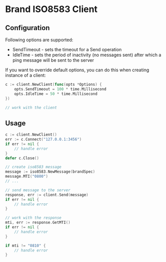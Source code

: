 # Brand ISO8583 Client

## Configuration

Following options are supported:

* SendTimeout - sets the timeout for a Send operation
* IdleTime - sets the period of inactivity (no messages sent) after which a ping message will be sent to the server

If you want to override default options, you can do this when creating instance of a client:

```go
c := client.NewClient(func(opts *Options) {
	opts.SendTimeout = 100 * time.Millisecond
	opts.IdleTime = 50 * time.Millisecond
})

// work with the client
```

## Usage

```go
c := client.NewClient()
err := c.Connect("127.0.0.1:3456")
if err != nil {
	// handle error
}
defer c.Close()

// create iso8583 message
message := iso8583.NewMessage(brandSpec)
message.MTI("0800")
// ...

// send message to the server
response, err := client.Send(message)
if err != nil {
	// handle error
}

// work with the response
mti, err := response.GetMTI()
if err != nil {
	// handle error
}

if mti != "0810" {
	// handle error
}
```
